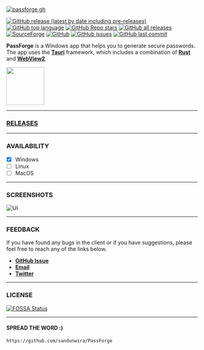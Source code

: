 [![passforge gh](https://github.com/sandunwira/PassForge/assets/79461263/0d413392-bed8-4ffe-9caa-86c2f2021d56)](https://github.com/sandunwira/PassForge)


[![GitHub release (latest by date including pre-releases)](https://img.shields.io/github/v/release/sandunwira/PassForge?include_prereleases&style=for-the-badge)](https://github.com/sandunwira/PassForge/releases/latest)
[![GitHub top language](https://img.shields.io/github/languages/top/sandunwira/PassForge?style=for-the-badge)](https://github.com/sandunwira/PassForge)
[![GitHub Repo stars](https://img.shields.io/github/stars/sandunwira/PassForge?style=for-the-badge)](https://github.com/sandunwira/PassForge/stargazers)
[![GitHub all releases](https://img.shields.io/github/downloads/sandunwira/PassForge/total?style=for-the-badge)](https://github.com/sandunwira/PassForge/releases)
[![SourceForge](https://img.shields.io/sourceforge/dt/passforge.svg?style=for-the-badge)](https://sourceforge.net/projects/passforge/files)
[![GitHub](https://img.shields.io/github/license/sandunwira/PassForge?style=for-the-badge)](https://github.com/sandunwira/PassForge/blob/main/LICENSE)
[![GitHub issues](https://img.shields.io/github/issues-raw/sandunwira/PassForge?style=for-the-badge)](https://github.com/sandunwira/PassForge/issues)
[![GitHub last commit](https://img.shields.io/github/last-commit/sandunwira/PassForge?style=for-the-badge)](https://github.com/sandunwira/PassForge/commit/main)


**PassForge** is a Windows app that helps you to generate secure passwords. The app uses the **[Tauri](https://tauri.app)** framework, which includes a combination of **[Rust](https://rust-lang.org)** and **[WebView2](https://learn.microsoft.com/en-us/microsoft-edge/webview2)**.


<a href="https://sourceforge.net/p/passforge" target="_blank">
  <img src="https://sourceforge.net/cdn/syndication/badge_img/3612009/oss-users-love-us-white" width="100px">
</a>

<hr>


### [RELEASES](https://github.com/sandunwira/PassForge/releases)

<hr>


### AVAILABILITY
- [x] Windows
- [ ] Linux
- [ ] MacOS

<hr>


### SCREENSHOTS

![UI](https://github.com/sandunwira/PassForge/assets/79461263/5949bd5e-e75e-4103-9d80-062d1a3428a8)

<hr>


### FEEDBACK
If you have found any bugs in the client or if you have suggestions, please feel free to reach any of the links below.
- [**GitHub Issue**](https://github.com/sandunwira/PassForge/issues)
- [**Email**](mailto:sandun.wira@outlook.com)
- [**Twitter**](https://twitter.com/sandunwira)

<hr>


### LICENSE
[![FOSSA Status](https://app.fossa.com/api/projects/git%2Bgithub.com%2Fsandunwira%2FPassForge.svg?type=large)](https://app.fossa.com/projects/git%2Bgithub.com%2Fsandunwira%2FPassForge?ref=badge_large)

<hr>



#### SPREAD THE WORD :)

```
https://github.com/sandunwira/PassForge
```
